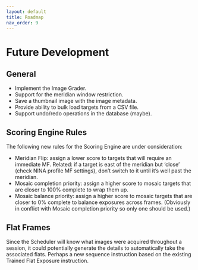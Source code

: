 ```yaml
---
layout: default
title: Roadmap
nav_order: 9
---
```


# Future Development

## General
* Implement the Image Grader.
* Support for the meridian window restriction.
* Save a thumbnail image with the image metadata.
* Provide ability to bulk load targets from a CSV file.
* Support undo/redo operations in the database (maybe).

## Scoring Engine Rules
The following new rules for the Scoring Engine are under consideration:
* Meridian Flip: assign a lower score to targets that will require an immediate MF. Related: if a target is east of the meridian but ‘close’ (check NINA profile MF settings), don’t switch to it until it’s well past the meridian. 
* Mosaic completion priority: assign a higher score to mosaic targets that are closer to 100% complete to wrap them up. 
* Mosaic balance priority: assign a higher score to mosaic targets that are closer to 0% complete to balance exposures across frames. (Obviously in conflict with Mosaic completion priority so only one should be used.)

## Flat Frames

Since the Scheduler will know what images were acquired throughout a session, it could potentially generate the details to automatically take the associated flats.  Perhaps a new sequence instruction based on the existing Trained Flat Exposure instruction.
